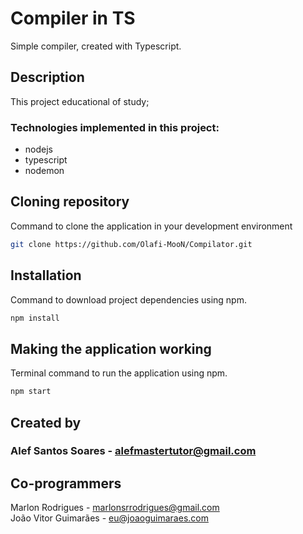 # Compiler in TS
Simple compiler, created with Typescript.

## Description
This project educational of study;

### Technologies implemented in this project:
- nodejs
- typescript
- nodemon

## Cloning repository
Command to clone the application in your development environment
```bash
git clone https://github.com/Olafi-MooN/Compilator.git
```

## Installation
Command to download project dependencies using npm.
```bash
npm install
```

## Making the application working
Terminal command to run the application using npm.
```bash
npm start
```
## Created by 
### Alef Santos Soares - alefmastertutor@gmail.com

## Co-programmers 
Marlon Rodrigues  - marlonsrrodrigues@gmail.com <br>
João Vitor Guimarães - eu@joaoguimaraes.com